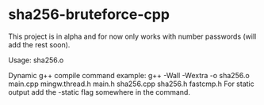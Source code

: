 # sha256-bruteforce-cpp
This project is in alpha and for now only works with number passwords (will add the rest soon).

Usage: sha256.o <hash> <threads>

Dynamic g++ compile command example: g++ -Wall -Wextra -o sha256.o main.cpp mingw.thread.h main.h sha256.cpp sha256.h fastcmp.h
For static output add the -static flag somewhere in the command.
